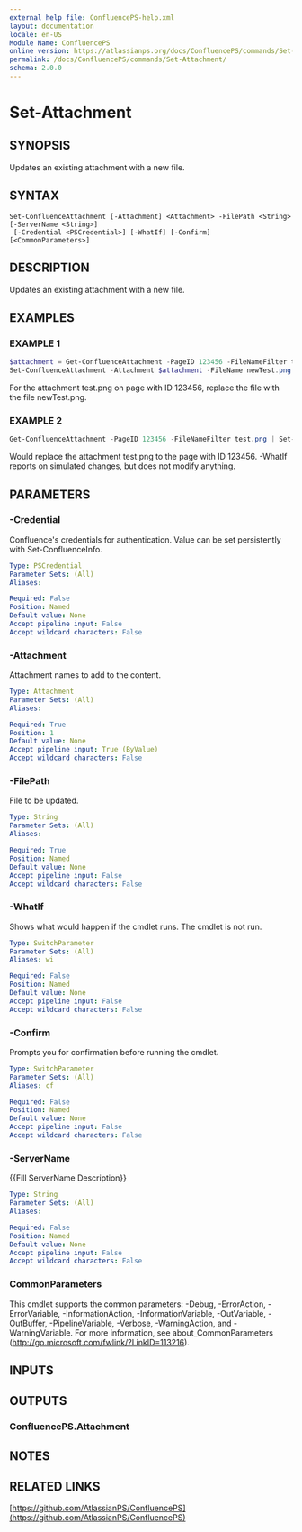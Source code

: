```yaml
---
external help file: ConfluencePS-help.xml
layout: documentation
locale: en-US
Module Name: ConfluencePS
online version: https://atlassianps.org/docs/ConfluencePS/commands/Set-Attachment/
permalink: /docs/ConfluencePS/commands/Set-Attachment/
schema: 2.0.0
---
```


# Set-Attachment

## SYNOPSIS

Updates an existing attachment with a new file.

## SYNTAX

```
Set-ConfluenceAttachment [-Attachment] <Attachment> -FilePath <String> [-ServerName <String>]
 [-Credential <PSCredential>] [-WhatIf] [-Confirm] [<CommonParameters>]
```

## DESCRIPTION

Updates an existing attachment with a new file.

## EXAMPLES

### EXAMPLE 1

```powershell
$attachment = Get-ConfluenceAttachment -PageID 123456 -FileNameFilter test.png
Set-ConfluenceAttachment -Attachment $attachment -FileName newTest.png -Verbose -Confirm
```

For the attachment test.png on page with ID 123456, replace the file with the file newTest.png.

### EXAMPLE 2

```powershell
Get-ConfluenceAttachment -PageID 123456 -FileNameFilter test.png | Set-Attachment -FileName newTest.png -WhatIf
```

Would replace the attachment test.png to the page with ID 123456.
-WhatIf reports on simulated changes, but does not modify anything.

## PARAMETERS

### -Credential

Confluence's credentials for authentication.
Value can be set persistently with Set-ConfluenceInfo.

```yaml
Type: PSCredential
Parameter Sets: (All)
Aliases:

Required: False
Position: Named
Default value: None
Accept pipeline input: False
Accept wildcard characters: False
```

### -Attachment

Attachment names to add to the content.

```yaml
Type: Attachment
Parameter Sets: (All)
Aliases:

Required: True
Position: 1
Default value: None
Accept pipeline input: True (ByValue)
Accept wildcard characters: False
```

### -FilePath

File to be updated.

```yaml
Type: String
Parameter Sets: (All)
Aliases:

Required: True
Position: Named
Default value: None
Accept pipeline input: False
Accept wildcard characters: False
```

### -WhatIf

Shows what would happen if the cmdlet runs.
The cmdlet is not run.

```yaml
Type: SwitchParameter
Parameter Sets: (All)
Aliases: wi

Required: False
Position: Named
Default value: None
Accept pipeline input: False
Accept wildcard characters: False
```

### -Confirm

Prompts you for confirmation before running the cmdlet.

```yaml
Type: SwitchParameter
Parameter Sets: (All)
Aliases: cf

Required: False
Position: Named
Default value: None
Accept pipeline input: False
Accept wildcard characters: False
```

### -ServerName
{{Fill ServerName Description}}

```yaml
Type: String
Parameter Sets: (All)
Aliases:

Required: False
Position: Named
Default value: None
Accept pipeline input: False
Accept wildcard characters: False
```

### CommonParameters
This cmdlet supports the common parameters: -Debug, -ErrorAction, -ErrorVariable, -InformationAction, -InformationVariable, -OutVariable, -OutBuffer, -PipelineVariable, -Verbose, -WarningAction, and -WarningVariable. For more information, see about_CommonParameters (http://go.microsoft.com/fwlink/?LinkID=113216).

## INPUTS

## OUTPUTS

### ConfluencePS.Attachment

## NOTES

## RELATED LINKS

[https://github.com/AtlassianPS/ConfluencePS](https://github.com/AtlassianPS/ConfluencePS)
